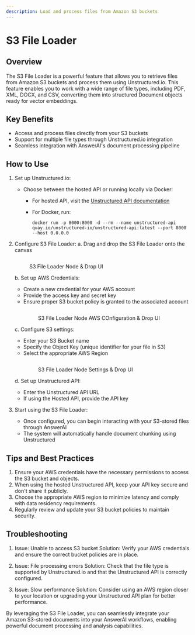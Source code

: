 ```yaml
---
description: Load and process files from Amazon S3 buckets
---
```


# S3 File Loader

## Overview

The S3 File Loader is a powerful feature that allows you to retrieve files from Amazon S3 buckets and process them using Unstructured.io. This feature enables you to work with a wide range of file types, including PDF, XML, DOCX, and CSV, converting them into structured Document objects ready for vector embeddings.

## Key Benefits

-   Access and process files directly from your S3 buckets
-   Support for multiple file types through Unstructured.io integration
-   Seamless integration with AnswerAI's document processing pipeline

## How to Use

1. Set up Unstructured.io:

    - Choose between the hosted API or running locally via Docker:

        - For hosted API, visit the [Unstructured API documentation](https://unstructured-io.github.io/unstructured/api.html)
        - For Docker, run:

            ```
            docker run -p 8000:8000 -d --rm --name unstructured-api quay.io/unstructured-io/unstructured-api:latest --port 8000 --host 0.0.0.0
            ```

2. Configure S3 File Loader:
   a. Drag and drop the S3 File Loader onto the canvas
     <!-- TODO: Screenshot of S3 File Loader node on canvas -->
     <figure><img src="/.gitbook/assets/screenshots/s3loader.png" alt="" /><figcaption><p> S3 File Loader Node &#x26; Drop UI</p></figcaption></figure>

    b. Set up AWS Credentials:

    - Create a new credential for your AWS account
    - Provide the access key and secret key
    - Ensure proper S3 bucket policy is granted to the associated account
        <!-- TODO: Screenshot of AWS Credential configuration -->
        <figure><img src="/.gitbook/assets/screenshots/s3awsconfiguration.png" alt="" /><figcaption><p> S3 File Loader Node AWS COnfiguration &#x26; Drop UI</p></figcaption></figure>

    c. Configure S3 settings:

    - Enter your S3 Bucket name
    - Specify the Object Key (unique identifier for your file in S3)
    - Select the appropriate AWS Region
        <!-- TODO: Screenshot of S3 configuration settings -->
        <figure><img src="/.gitbook/assets/screenshots/s3configuration.png" alt="" /><figcaption><p> S3 File Loader Node Settings &#x26; Drop UI</p></figcaption></figure>

    d. Set up Unstructured API:

    - Enter the Unstructured API URL
    - If using the Hosted API, provide the API key

3. Start using the S3 File Loader:
    - Once configured, you can begin interacting with your S3-stored files through AnswerAI
    - The system will automatically handle document chunking using Unstructured

## Tips and Best Practices

1. Ensure your AWS credentials have the necessary permissions to access the S3 bucket and objects.
2. When using the hosted Unstructured API, keep your API key secure and don't share it publicly.
3. Choose the appropriate AWS region to minimize latency and comply with data residency requirements.
4. Regularly review and update your S3 bucket policies to maintain security.

## Troubleshooting

1. Issue: Unable to access S3 bucket
   Solution: Verify your AWS credentials and ensure the correct bucket policies are in place.

2. Issue: File processing errors
   Solution: Check that the file type is supported by Unstructured.io and that the Unstructured API is correctly configured.

3. Issue: Slow performance
   Solution: Consider using an AWS region closer to your location or upgrading your Unstructured API plan for better performance.

By leveraging the S3 File Loader, you can seamlessly integrate your Amazon S3-stored documents into your AnswerAI workflows, enabling powerful document processing and analysis capabilities.
